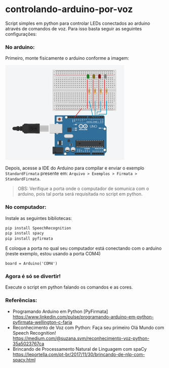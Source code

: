 # controlando-arduino-por-voz
Script simples em python para controlar LEDs conectados ao arduino através de comandos de voz. Para isso basta seguir as seguintes configurações:

### No arduino:
Primeiro, monte fisicamente o arduino conforme a imagem:

<img height="300" src="motagem-fisica-do-arduino.png" alt="My cool logo"/>


Depois, acesse a IDE do Arduino para compilar e enviar o exemplo `StandardFirmata` presente em: `Arquivo > Exemplos > Firmata > StandardFirmata`.
> OBS: Verifique a porta onde o computador de somunica com o arduino, pois tal porta será requisitada no script em python.

### No computador:
Instale as seguintes bibliotecas:
```bash
pip install SpeechRecognition
pip install spacy
pip install pyfirmata
```
E coloque a porta no qual seu computador está conectando com o arduino (neste exemplo, estou usando a porta COM4)
```
board = Arduino('COM4')
```
### Agora é só se divertir!
Execute o script em python falando os comandos e as cores.

### Referências:
- Programando Arduino em Python [PyFirmata] https://www.linkedin.com/pulse/programando-arduino-em-python-pyfirmata-wellington-c-faria
- Reconhecimento de Voz com Python: Faça seu primeiro Olá Mundo com Speech Recognition! https://medium.com/@suzana.svm/reconhecimento-voz-python-35a5023767ca
- Brincando de Processamento Natural de Linguagem com spaCy https://leportella.com/pt-br/2017/11/30/brincando-de-nlp-com-spacy.html
